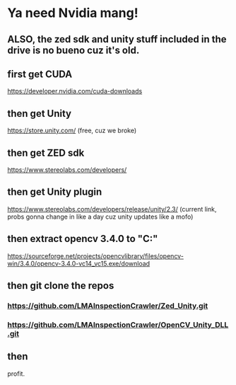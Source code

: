 # Ya need Nvidia mang!
## ALSO, the zed sdk and unity stuff included in the drive is no bueno cuz it's old. 

## first get CUDA
https://developer.nvidia.com/cuda-downloads

## then get Unity
https://store.unity.com/ (free, cuz we broke)

## then get ZED sdk
https://www.stereolabs.com/developers/

## then get Unity plugin
https://www.stereolabs.com/developers/release/unity/2.3/   (current link, probs gonna change in like a day cuz unity updates like a mofo)

## then extract opencv 3.4.0 to "C:\"
https://sourceforge.net/projects/opencvlibrary/files/opencv-win/3.4.0/opencv-3.4.0-vc14_vc15.exe/download

## then git clone the repos
### https://github.com/LMAInspectionCrawler/Zed_Unity.git
### https://github.com/LMAInspectionCrawler/OpenCV_Unity_DLL.git

## then
profit. 
